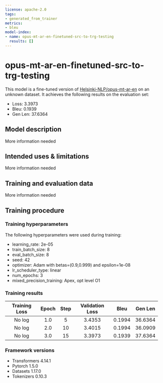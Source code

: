 ```yaml
---
license: apache-2.0
tags:
- generated_from_trainer
metrics:
- bleu
model-index:
- name: opus-mt-ar-en-finetuned-src-to-trg-testing
  results: []
---
```


<!-- This model card has been generated automatically according to the information the Trainer had access to. You
should probably proofread and complete it, then remove this comment. -->

# opus-mt-ar-en-finetuned-src-to-trg-testing

This model is a fine-tuned version of [Helsinki-NLP/opus-mt-ar-en](https://huggingface.co/Helsinki-NLP/opus-mt-ar-en) on an unknown dataset.
It achieves the following results on the evaluation set:
- Loss: 3.3973
- Bleu: 0.1939
- Gen Len: 37.6364

## Model description

More information needed

## Intended uses & limitations

More information needed

## Training and evaluation data

More information needed

## Training procedure

### Training hyperparameters

The following hyperparameters were used during training:
- learning_rate: 2e-05
- train_batch_size: 8
- eval_batch_size: 8
- seed: 42
- optimizer: Adam with betas=(0.9,0.999) and epsilon=1e-08
- lr_scheduler_type: linear
- num_epochs: 3
- mixed_precision_training: Apex, opt level O1

### Training results

| Training Loss | Epoch | Step | Validation Loss | Bleu   | Gen Len |
|:-------------:|:-----:|:----:|:---------------:|:------:|:-------:|
| No log        | 1.0   | 5    | 3.4353          | 0.1994 | 36.6364 |
| No log        | 2.0   | 10   | 3.4015          | 0.1994 | 36.0909 |
| No log        | 3.0   | 15   | 3.3973          | 0.1939 | 37.6364 |


### Framework versions

- Transformers 4.14.1
- Pytorch 1.5.0
- Datasets 1.17.0
- Tokenizers 0.10.3
